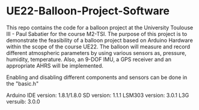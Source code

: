 # UE22-Balloon-Project-Software
This repo contains the code for a balloon project at the University Toulouse III - Paul Sabatier for the course M2-TSI. The purpose of this project is to demonstrate the feasibility of a balloon project based on Arduino Hardware within the scope of the course UE22. The balloon will measure and record different atmospheric parameters by using various sensors as, pressure, humidity, temperature. Also, an 9-DOF IMU, a GPS receiver and an appropriate AHRS will be implemented.

Enabling and disabling different components and sensors can be done in the "basic.h"

Arduino IDE version: 1.8.1/1.8.0
SD version: 1.1.1
LSM303 version: 3.0.1
L3G versuib: 3.0.0
